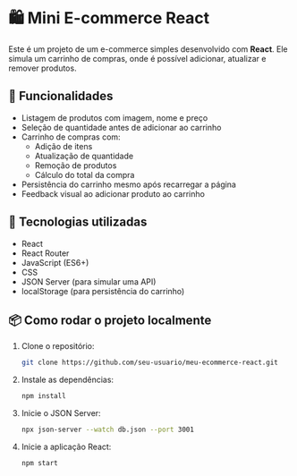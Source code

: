 # 🛍️ Mini E-commerce React

Este é um projeto de um e-commerce simples desenvolvido com **React**. Ele simula um carrinho de compras, onde é possível adicionar, atualizar e remover produtos.

## 🚀 Funcionalidades

- Listagem de produtos com imagem, nome e preço
- Seleção de quantidade antes de adicionar ao carrinho
- Carrinho de compras com:
  - Adição de itens
  - Atualização de quantidade
  - Remoção de produtos
  - Cálculo do total da compra
- Persistência do carrinho mesmo após recarregar a página
- Feedback visual ao adicionar produto ao carrinho

## 🧪 Tecnologias utilizadas

- React
- React Router
- JavaScript (ES6+)
- CSS
- JSON Server (para simular uma API)
- localStorage (para persistência do carrinho)

## 📦 Como rodar o projeto localmente

1. Clone o repositório:

   ```bash
   git clone https://github.com/seu-usuario/meu-ecommerce-react.git

   ```

2. Instale as dependências:

   ```bash
   npm install

   ```

3. Inicie o JSON Server:

   ```bash
   npx json-server --watch db.json --port 3001

   ```

4. Inicie a aplicação React:

   ```bash
   npm start

   ```
